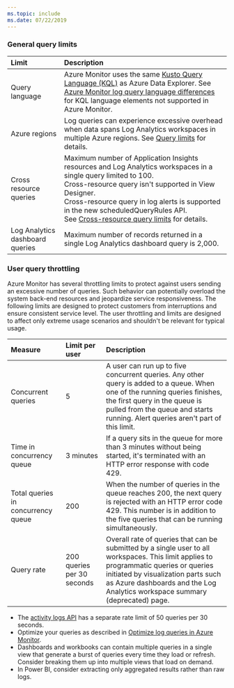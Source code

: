 ```yaml
---
ms.topic: include
ms.date: 07/22/2019
---
```


### General query limits

| Limit | Description |
|:------|:------------|
| Query language | Azure Monitor uses the same [Kusto Query Language (KQL)](/azure/kusto/query/) as Azure Data Explorer. See [Azure Monitor log query language differences](/azure/data-explorer/kusto/query/) for KQL language elements not supported in Azure Monitor. |
| Azure regions | Log queries can experience excessive overhead when data spans Log Analytics workspaces in multiple Azure regions. See [Query limits](../scope.md#query-scope-limits) for details. |
| Cross resource queries | Maximum number of Application Insights resources and Log Analytics workspaces in a single query limited to 100.<br>Cross-resource query isn't supported in View Designer.<br>Cross-resource query in log alerts is supported in the new scheduledQueryRules API.<br>See [Cross-resource query limits](../cross-workspace-query.md#limitations) for details. |
| Log Analytics dashboard queries | Maximum number of records returned in a single Log Analytics dashboard query is 2,000. |

### User query throttling

Azure Monitor has several throttling limits to protect against users sending an excessive number of queries. Such behavior can potentially overload the system back-end resources and jeopardize service responsiveness. The following limits are designed to protect customers from interruptions and ensure consistent service level. The user throttling and limits are designed to affect only extreme usage scenarios and shouldn't be relevant for typical usage.

| Measure | Limit per user | Description |
|:--------|:---------------|:------------|
| Concurrent queries | 5 | A user can run up to five concurrent queries. Any other query is added to a queue. When one of the running queries finishes, the first query in the queue is pulled from the queue and starts running. Alert queries aren't part of this limit. |
| Time in concurrency queue | 3 minutes | If a query sits in the queue for more than 3 minutes without being started, it's terminated with an HTTP error response with code 429. |
| Total queries in concurrency queue | 200 | When the number of queries in the queue reaches 200, the next query is rejected with an HTTP error code 429. This number is in addition to the five queries that can be running simultaneously. |
| Query rate | 200 queries per 30 seconds | Overall rate of queries that can be submitted by a single user to all workspaces. This limit applies to programmatic queries or queries initiated by visualization parts such as Azure dashboards and the Log Analytics workspace summary (deprecated) page. |
 
* The [activity logs API](../../essentials/rest-activity-log.md) has a separate rate limit of 50 queries per 30 seconds. 
* Optimize your queries as described in [Optimize log queries in Azure Monitor](../query-optimization.md).
* Dashboards and workbooks can contain multiple queries in a single view that generate a burst of queries every time they load or refresh. Consider breaking them up into multiple views that load on demand.
* In Power BI, consider extracting only aggregated results rather than raw logs. 
